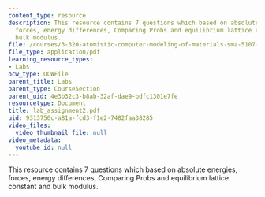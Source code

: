 ```yaml
---
content_type: resource
description: This resource contains 7 questions which based on absolute energies,
  forces, energy differences, Comparing Probs and equilibrium lattice constant and
  bulk modulus.
file: /courses/3-320-atomistic-computer-modeling-of-materials-sma-5107-spring-2005/9313756ca81afcd3f1e27482faa38285_lab_assignment2.pdf
file_type: application/pdf
learning_resource_types:
- Labs
ocw_type: OCWFile
parent_title: Labs
parent_type: CourseSection
parent_uid: 4e3b32c3-b8ab-32af-dae9-bdfc1301e7fe
resourcetype: Document
title: lab_assignment2.pdf
uid: 9313756c-a81a-fcd3-f1e2-7482faa38285
video_files:
  video_thumbnail_file: null
video_metadata:
  youtube_id: null
---
```

This resource contains 7 questions which based on absolute energies, forces, energy differences, Comparing Probs and equilibrium lattice constant and bulk modulus.

